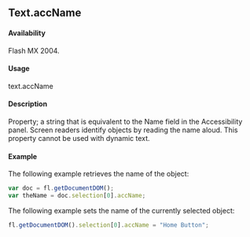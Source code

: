## Text.accName

#### Availability

Flash MX 2004.

#### Usage

text.accName

#### Description

Property; a string that is equivalent to the Name field in the Accessibility panel. Screen readers identify objects by reading the name aloud. This property cannot be used with dynamic text.

#### Example

The following example retrieves the name of the object:

```javascript
var doc = fl.getDocumentDOM();
var theName = doc.selection[0].accName;
```

The following example sets the name of the currently selected object:

```javascript
fl.getDocumentDOM().selection[0].accName = "Home Button";
```
